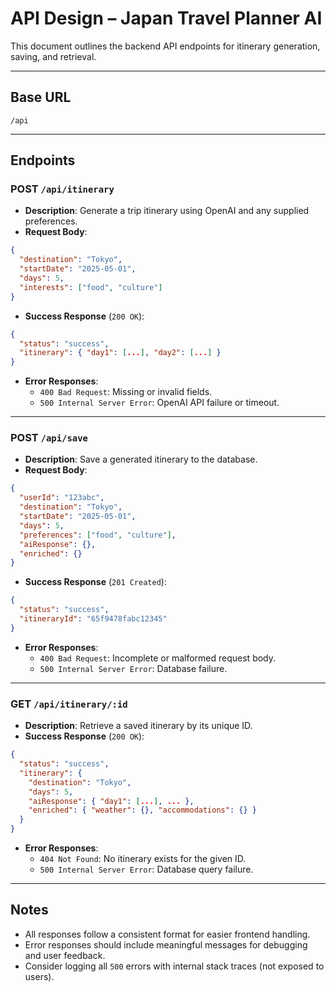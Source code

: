 # API Design – Japan Travel Planner AI

This document outlines the backend API endpoints for itinerary generation, saving, and retrieval.

---

## Base URL

```
/api
```

---

## Endpoints

### POST `/api/itinerary`

- **Description**: Generate a trip itinerary using OpenAI and any supplied preferences.
- **Request Body**:

```json
{
  "destination": "Tokyo",
  "startDate": "2025-05-01",
  "days": 5,
  "interests": ["food", "culture"]
}
```

- **Success Response** (`200 OK`):

```json
{
  "status": "success",
  "itinerary": { "day1": [...], "day2": [...] }
}
```

- **Error Responses**:
  - `400 Bad Request`: Missing or invalid fields.
  - `500 Internal Server Error`: OpenAI API failure or timeout.

---

### POST `/api/save`

- **Description**: Save a generated itinerary to the database.
- **Request Body**:

```json
{
  "userId": "123abc",
  "destination": "Tokyo",
  "startDate": "2025-05-01",
  "days": 5,
  "preferences": ["food", "culture"],
  "aiResponse": {},
  "enriched": {}
}
```

- **Success Response** (`201 Created`):

```json
{
  "status": "success",
  "itineraryId": "65f9478fabc12345"
}
```

- **Error Responses**:
  - `400 Bad Request`: Incomplete or malformed request body.
  - `500 Internal Server Error`: Database failure.

---

### GET `/api/itinerary/:id`

- **Description**: Retrieve a saved itinerary by its unique ID.
- **Success Response** (`200 OK`):

```json
{
  "status": "success",
  "itinerary": {
    "destination": "Tokyo",
    "days": 5,
    "aiResponse": { "day1": [...], ... },
    "enriched": { "weather": {}, "accommodations": {} }
  }
}
```

- **Error Responses**:
  - `404 Not Found`: No itinerary exists for the given ID.
  - `500 Internal Server Error`: Database query failure.

---

## Notes

- All responses follow a consistent format for easier frontend handling.
- Error responses should include meaningful messages for debugging and user feedback.
- Consider logging all `500` errors with internal stack traces (not exposed to users).
